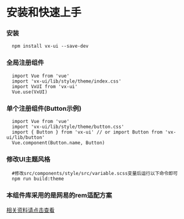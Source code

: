 # 安装和快速上手

### 安装
```
  npm install vx-ui --save-dev
```

### 全局注册组件
```
  import Vue from 'vue'
  import 'vx-ui/lib/style/theme/index.css'
  import VxUI from 'vx-ui'
  Vue.use(VxUI)
```

### 单个注册组件(Button示例)
```
  import Vue from 'vue'
  import 'vx-ui/lib/style/theme/button.css'
  import { Button } from 'vx-ui' // or import Button from 'vx-ui/lib/button'
  Vue.component(Button.name, Button)
```

### 修改UI主题风格

```
  #修改src/components/style/src/variable.scss变量后运行以下命令即可
  npm run build:theme
```

### 本组件库采用的是网易的rem适配方案
[相关资料请点击查看](https://www.cnblogs.com/noobfly/p/6207832.html)
